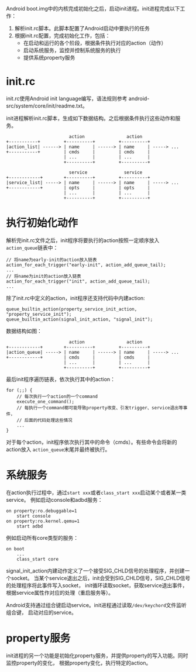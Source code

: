 Android boot.img中的内核完成初始化之后，启动init进程。init进程完成以下工作：

1. 解析init.rc脚本。此脚本配置了Android启动中要执行的任务
2. 根据init.rc配置，完成初始化工作，包括：
    * 在启动和运行的各个阶段，根据条件执行对应的action（动作）
    * 启动系统服务，监控并控制系统服务的执行
    * 提供系统property服务

# init.rc

init.rc使用Android init language编写，语法规则参考
android-src/system/core/init/readme.txt。

init进程解析init.rc脚本，生成如下数据结构。之后根据条件执行这些动作和服务。

                            action                action
    +-----------+         +----------+         +----------+
    |action_list| ------> | name     | ------> | name     | -----> ...
    +-----------+         | cmds     |         | cmds     |
                          | ...      |         | ...      |
                          +----------+         +----------+

                            service              service
    +------------+        +----------+         +----------+
    |service_list| -----> | name     | ------> | name     | -----> ...
    +------------+        | opts     |         | opts     |
                          | ...      |         | ...      |
                          +----------+         +----------+

# 执行初始化动作

解析完init.rc文件之后，init程序将要执行的action按照一定顺序放入`action_queue`链表中：

    // 将name为early-init的action放入链表
    action_for_each_trigger("early-init", action_add_queue_tail);
    ...
    // 将name为init的action放入链表
    action_for_each_trigger("init", action_add_queue_tail);
    ...

除了init.rc中定义的action，init程序还支持代码中内建action:

    queue_builtin_action(property_service_init_action, "property_service_init");
    queue_builtin_action(signal_init_action, "signal_init");

数据结构如图：

                            action                action
    +------------+        +----------+         +----------+
    |action_queue| -----> | name     | ------> | name     | -----> ...
    +------------+        | cmds     |         | cmds     |
                          | ...      |         | ...      |
                          +----------+         +----------+

最后init程序遍历链表，依次执行其中的action：

    for (;;) {
        // 每次执行一个action的一个command
        execute_one_command();
        // 每执行一个command都可能导致property改变、引发trigger、service退出等事件，
        // 后面的代码处理这些情况
        ...
    }

对于每个action，init程序依次执行其中的命令（cmds）。有些命令会将新的action放入
`action_queue`末尾并最终被执行。

# 系统服务

在action执行过程中，通过`start xxx`或者`class_start xxx`启动某个或者某一类service。
例如启动console和adbd服务：

    on property:ro.debuggable=1
        start console
    on property:ro.kernel.qemu=1
        start adbd

例如启动所有core类型的服务：

    on boot
        ...
        class_start core


signal_init_action内建动作定义了一个接受SIG_CHLD信号的处理程序，并创建一个socket。
当某个service退出之后，init会受到SIG_CHLD信号，SIG_CHLD信号的处理程序将此事件写入socket，
init循环读取socket，获取service退出事件，根据service属性作对应的处理（重启服务等）。

Android支持通过组合键启动service。init进程通过读取`/dev/keychord`文件监听组合键，
启动对应的service。

# property服务

init进程的另一个功能是初始化property服务，并提供property的写入功能。同时监控property的变化，
根据property变化，执行特定的action。
